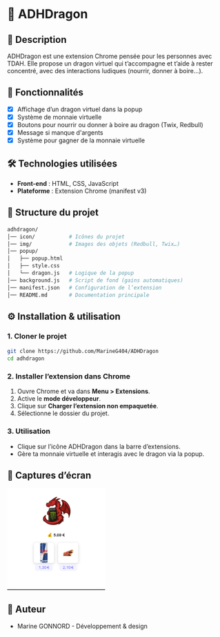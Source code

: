 # 🐉 ADHDragon

## 📖 Description
ADHDragon est une extension Chrome pensée pour les personnes avec TDAH. Elle propose un dragon virtuel qui t’accompagne et t’aide à rester concentré, avec des interactions ludiques (nourrir, donner à boire…).

## 🚀 Fonctionnalités
- [x] Affichage d’un dragon virtuel dans la popup
- [x] Système de monnaie virtuelle
- [x] Boutons pour nourrir ou donner à boire au dragon (Twix, Redbull)
- [x] Message si manque d'argents
- [x] Système pour gagner de la monnaie virtuelle

## 🛠️ Technologies utilisées
- **Front-end** : HTML, CSS, JavaScript
- **Plateforme** : Extension Chrome (manifest v3)

## 📂 Structure du projet

```bash
adhdragon/
│── icon/           # Icônes du projet
│── img/            # Images des objets (Redbull, Twix…)
│── popup/
│   ├── popup.html
│   ├── style.css
│   └── dragon.js   # Logique de la popup
│── background.js   # Script de fond (gains automatiques)
│── manifest.json   # Configuration de l’extension
│── README.md       # Documentation principale
```

## ⚙️ Installation & utilisation

### 1. Cloner le projet

```bash
git clone https://github.com/MarineG404/ADHDragon
cd adhdragon
```

### 2. Installer l’extension dans Chrome

1. Ouvre Chrome et va dans **Menu > Extensions**.
2. Active le **mode développeur**.
3. Clique sur **Charger l’extension non empaquetée**.
4. Sélectionne le dossier du projet.

### 3. Utilisation

- Clique sur l’icône ADHDragon dans la barre d’extensions.
- Gère ta monnaie virtuelle et interagis avec le dragon via la popup.

## 📸 Captures d’écran

<img src="img/presentation.png" alt="Texte alternatif" width="45%">

## 👥 Auteur

- Marine GONNORD - Développement & design
